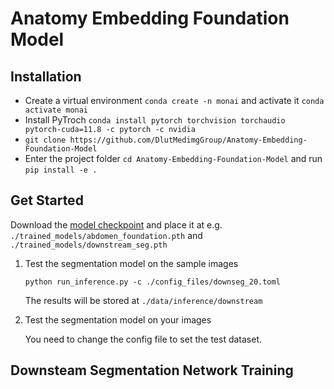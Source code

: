 # Anatomy Embedding Foundation Model



## Installation

- Create a virtual environment `conda create -n monai` and activate it `conda activate monai`
- Install PyTroch `conda install pytorch torchvision torchaudio pytorch-cuda=11.8 -c pytorch -c nvidia`
- `git clone https://github.com/DlutMedimgGroup/Anatomy-Embedding-Foundation-Model`
- Enter the project folder `cd Anatomy-Embedding-Foundation-Model` and run `pip install -e .`


## Get Started

Download the [model checkpoint](https://1drv.ms/f/s!AiAogjEIFaXOgulqdHCFV3p4O24fQg?e=qWkmg5) and place it at e.g. `./trained_models/abdomen_foundation.pth` and `./trained_models/downstream_seg.pth`

1. Test the segmentation model on the sample images

    ``` shell
    python run_inference.py -c ./config_files/downseg_20.toml
    ```

    The results will be stored at `./data/inference/downstream`

2. Test the segmentation model on your images

    You need to change the config file to set the test dataset. 


## Downsteam Segmentation Network Training


